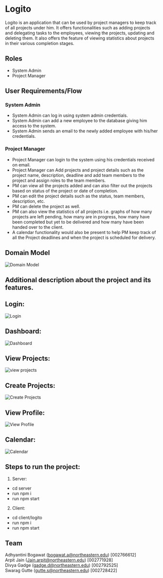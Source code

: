 # Logito

Logito is an application that can be used by project managers to keep track of all projects under him. It offers
functionalities such as adding projects and delegating tasks to the employees, viewing the projects, updating and
deleting them. It also offers the feature of viewing statistics about projects in their various completion stages.

## Roles

* System Admin
* Project Manager

## User Requirements/Flow

### System Admin

* System Admin can log in using system admin credentials.
* System Admin can add a new employee to the database giving him access to the system.
* System Admin sends an email to the newly added employee with his/her credentials.

### Project Manager

* Project Manager can login to the system using his credentials received on email.
* Project Manager can Add projects and project details such as the project name, description, deadline and add team
  members to the project and assign roles to the team members.
* PM can view all the projects added and can also filter out the projects based on status of the project or date of
  completion.
* PM can edit the project details such as the status, team members, description, etc.
* PM can delete the project as well.
* PM can also view the statistics of all projects i.e. graphs of how many projects are left pending, how many are in
  progress, how many have been completed but yet to be delivered and how many have been handed over to the client.
* A calendar functionality would also be present to help PM keep track of all the Project deadlines and when the project
  is scheduled for delivery.
 
## Domain Model 

![Domain Model](domain_model.jpeg)

## Additional description about the project and its features.

<h2> Login: </h2>

![Login](Images/Login.jpeg)

<h2> Dashboard: </h2>

![Dashboard](Images/Dashboard.jpeg)

<h2> View Projects: </h2>

![view projects](Images/view_projects.png)

<h2> Create Projects: </h2>

![Create Projects](Images/Create_Project.jpeg)

<h2> View Profile: </h2>

![View Profile](Images/View_Profile.jpg)

<h2> Calendar: </h2>

![Calendar](Images/calendar.jpeg)

## Steps to run the project:
1. Server:
* cd server
* run npm i
* run npm start

2. Client:
* cd  client/logito
* run npm i
* run npm start

## Team

Adhyantini Bogawat (bogawat.a@northeastern.edu) [002766612]  <br>
Arpit Jain (Jain.arpit@northeastern.edu) [002771928]         <br>
Divya Gadge (gadge.d@northeastern.edu) [002792525]           <br>
Swarag Gutte (gutte.s@northeastern.edu) [002728422]          <br>
